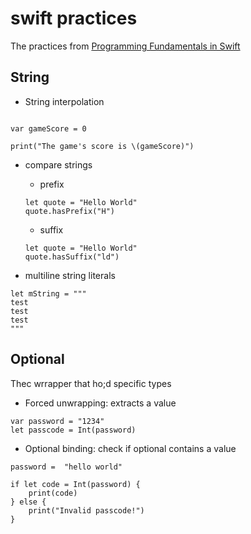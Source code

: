 # swift practices
The practices from [Programming Fundamentals in Swift](https://www.coursera.org/learn/programming-fundamentals-swift)

## String
* String interpolation
```

var gameScore = 0

print("The game's score is \(gameScore)")

```

* compare strings 
  * prefix
  ```
  let quote = "Hello World"
  quote.hasPrefix("H")
  ```

  * suffix
  ```
  let quote = "Hello World"
  quote.hasSuffix("ld")
  ```

* multiline string literals
```
let mString = """
test
test
test
"""
```

## Optional

Thec wrrapper that ho;d specific types
* Forced unwrapping: extracts a value
```
var password = "1234"
let passcode = Int(password)
```

* Optional binding: check if optional contains a value
```
password =  "hello world"

if let code = Int(password) {
    print(code)
} else {
    print("Invalid passcode!")
}

```